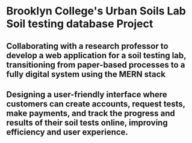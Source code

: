 # Brooklyn College's Urban Soils Lab Soil testing database Project

## Collaborating with a research professor to develop a web application for a soil testing lab, transitioning from paper-based processes to a fully digital system using the MERN stack
## Designing a user-friendly interface where customers can create accounts, request tests, make payments, and track the progress and results of their soil tests online, improving efficiency and user experience.
